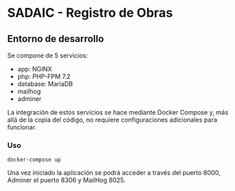 # SADAIC - Registro de Obras

## Entorno de desarrollo
Se compone de 5 servicios:
- app: NGINX 
- php: PHP-FPM 7.2
- database: MaríaDB
- mailhog
- adminer

La integración de estos servicios se hace mediante Docker Compose y, más allá de la copia del código, no requiere configuraciones adicionales para funcionar.

### Uso
```
docker-compose up
```

Una vez iniciado la aplicación se podrá acceder a través del puerto 8000, Adminer el puerto 8306 y MailHog 8025.